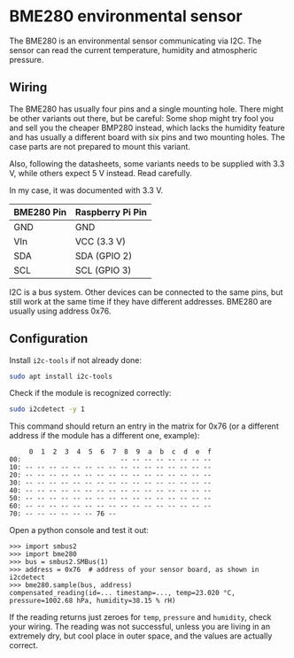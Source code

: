 BME280 environmental sensor
===========================

The BME280 is an environmental sensor communicating via I2C. The sensor can read the current temperature, humidity and
atmospheric pressure.

## Wiring

The BME280 has usually four pins and a single mounting hole. There might be other variants out there, but be careful:
Some shop might try fool you and sell you the cheaper BMP280 instead, which lacks the humidity feature and has usually
a different board with six pins and two mounting holes. The case parts are not prepared to mount this variant.

Also, following the datasheets, some variants needs to be supplied with 3.3 V, while others expect 5 V instead. Read
carefully.

In my case, it was documented with 3.3 V.

| BME280 Pin | Raspberry Pi Pin |
|------------|------------------|
| GND        | GND              |
| VIn        | VCC (3.3 V)      |
| SDA        | SDA (GPIO 2)     |
| SCL        | SCL (GPIO 3)     |

I2C is a bus system. Other devices can be connected to the same pins, but still work at the same time if they have
different addresses. BME280 are usually using address 0x76.

## Configuration

Install ``i2c-tools`` if not already done:
```bash
sudo apt install i2c-tools
```

Check if the module is recognized correctly:
```bash
sudo i2cdetect -y 1
```
This command should return an entry in the matrix for 0x76 (or a different address if the module has a different one,
example):
```
     0  1  2  3  4  5  6  7  8  9  a  b  c  d  e  f
00:                         -- -- -- -- -- -- -- --
10: -- -- -- -- -- -- -- -- -- -- -- -- -- -- -- --
20: -- -- -- -- -- -- -- -- -- -- -- -- -- -- -- --
30: -- -- -- -- -- -- -- -- -- -- -- -- -- -- -- --
40: -- -- -- -- -- -- -- -- -- -- -- -- -- -- -- --
50: -- -- -- -- -- -- -- -- -- -- -- -- -- -- -- --
60: -- -- -- -- -- -- -- -- -- -- -- -- -- -- -- --
70: -- -- -- -- -- -- 76 --
```

Open a python console and test it out:
```pycon
>>> import smbus2
>>> import bme280
>>> bus = smbus2.SMBus(1)
>>> address = 0x76  # address of your sensor board, as shown in i2cdetect
>>> bme280.sample(bus, address)
compensated_reading(id=... timestamp=..., temp=23.020 °C, pressure=1002.68 hPa, humidity=38.15 % rH)
```
If the reading returns just zeroes for `temp`, `pressure` and `humidity`, check your wiring. The reading was not
successful, unless you are living in an extremely dry, but cool place in outer space, and the values are actually
correct.
